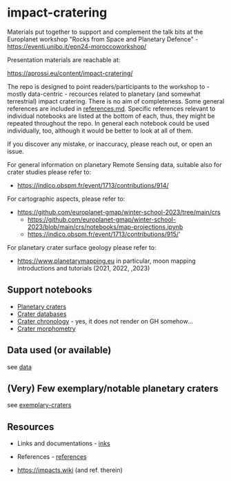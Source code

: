 # impact-cratering

Materials put together to support and complement the talk bits at the Europlanet workshop "Rocks from Space and Planetary Defence" - https://eventi.unibo.it/epn24-moroccoworkshop/

Presentation materials are reachable at:

https://aprossi.eu/content/impact-cratering/

The repo is designed to point readers/participants to the workshop to - mostly data-centric - recources related to planetary (and somewhat terrestrial) impact cratering. There is no aim of completeness. Some general references are included in [references.md](references.md). Specific references relevant to individual notebooks are listed at the bottom of each, thus, they might be repeated throughout the repo. In general each notebook could be used individually, too, although it would be better to look at all of them.

If you discover any mistake, or inaccuracy, please reach out, or open an issue.

For general information on planetary Remote Sensing data, suitable also for crater studies please refer to:

* https://indico.obspm.fr/event/1713/contributions/914/

For cartographic aspects, please refer to:

* https://github.com/europlanet-gmap/winter-school-2023/tree/main/crs
  * https://github.com/europlanet-gmap/winter-school-2023/blob/main/crs/notebooks/map-projections.ipynb
  * https://indico.obspm.fr/event/1713/contributions/915/'

For planetary crater surface geology please refer to:

* https://www.planetarymapping.eu in particular, moon mapping introductions and tutorials (2021, 2022, ,2023)

  
## Support notebooks

* [Planetary craters](./notebooks/planetary_craters.ipynb)
* [Crater databases](./notebooks/crater_databases.ipynb)
* [Crater chronology](./notebooks/crater_chronology.ipynb) - yes, it does not render on GH somehow... 
* [Crater morphometry](./notebooks/crater_morphometry.ipynb)


## Data used (or available)

see [data](./data/README.md)

## (Very) Few exemplary/notable planetary craters

see [exemplary-craters](./exemplary-craters.md)

## Resources

* Links and documentations - [inks](links.md) 
* References - [references](references.md)

* https://impacts.wiki (and ref. therein)

